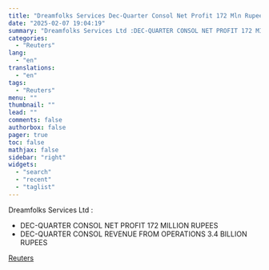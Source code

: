 ```yaml
---
title: "Dreamfolks Services Dec-Quarter Consol Net Profit 172 Mln Rupees"
date: "2025-02-07 19:04:19"
summary: "Dreamfolks Services Ltd :DEC-QUARTER CONSOL NET PROFIT 172 MILLION RUPEESDEC-QUARTER CONSOL REVENUE FROM OPERATIONS 3.4 BILLION RUPEES"
categories:
  - "Reuters"
lang:
  - "en"
translations:
  - "en"
tags:
  - "Reuters"
menu: ""
thumbnail: ""
lead: ""
comments: false
authorbox: false
pager: true
toc: false
mathjax: false
sidebar: "right"
widgets:
  - "search"
  - "recent"
  - "taglist"
---
```


Dreamfolks Services Ltd :

* DEC-QUARTER CONSOL NET PROFIT 172 MILLION RUPEES
* DEC-QUARTER CONSOL REVENUE FROM OPERATIONS 3.4 BILLION RUPEES

[Reuters](https://www.tradingview.com/news/reuters.com,2025:newsml_FWN3OX22N:0-dreamfolks-services-dec-quarter-consol-net-profit-172-mln-rupees/)
